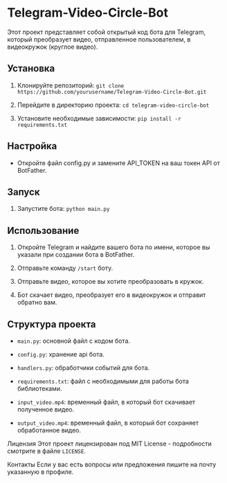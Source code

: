 # Telegram-Video-Circle-Bot
Этот проект представляет собой открытый код бота для Telegram, который преобразует видео, отправленное пользователем, в видеокружок (круглое видео).

## Установка
1. Клонируйте репозиторий:
``` git clone https://github.com/yourusername/Telegram-Video-Circle-Bot.git ```

2. Перейдите в директорию проекта:
``` cd telegram-video-circle-bot ```

3. Установите необходимые зависимости:
``` pip install -r requirements.txt ```

## Настройка
* Откройте файл config.py и замените API_TOKEN на ваш токен API от BotFather.

## Запуск

1. Запустите бота:
``` python main.py ```

## Использование
1. Откройте Telegram и найдите вашего бота по имени, которое вы указали при создании бота в BotFather.
   
3. Отправьте команду `/start` боту.
   
5. Отправьте видео, которое вы хотите преобразовать в кружок.
   
7. Бот скачает видео, преобразует его в видеокружок и отправит обратно вам.

## Структура проекта
* `main.py`: основной файл с кодом бота.
* `config.py`: хранение api бота.
* `handlers.py`: обработчики событий для бота.
  
* `requirements.txt`: файл с необходимыми для работы бота библиотеками.
* `input_video.mp4`: временный файл, в который бот скачивает полученное видео.
* `output_video.mp4`: временный файл, в который бот сохраняет обработанное видео.


Лицензия
Этот проект лицензирован под MIT License - подробности смотрите в файле `LICENSE`.

Контакты
Если у вас есть вопросы или предложения пишите на почту указанную в профиле.
